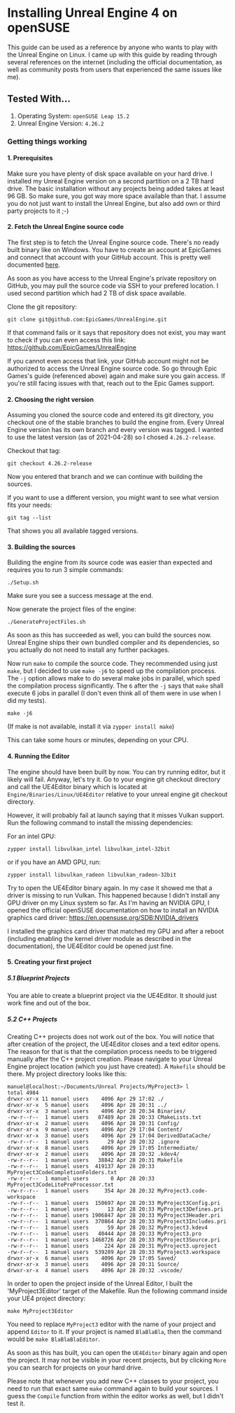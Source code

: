 # Installing Unreal Engine 4 on openSUSE

This guide can be used as a reference by anyone who wants to play with the Unreal Engine on Linux. I came up with this guide by reading through several references on the internet (including the official documentation, as well as community posts from users that experienced the same issues like me).

## Tested With...

1. Operating System: `openSUSE Leap 15.2`
2. Unreal Engine Version: `4.26.2`

### Getting things working

#### 1. Prerequisites

Make sure you have plenty of disk space available on your hard drive. I installed my Unreal Engine version on a second partition on a 2 TB hard drive. The basic installation without any projects being added takes at least 96 GB. So make sure, you got way more space available than that. I assume you do not just want to install the Unreal Engine, but also add own or third party projects to it ;-)

#### 2. Fetch the Unreal Engine source code

The first step is to fetch the Unreal Engine source code. There's no ready built binary like on Windows. You have to create an account at EpicGames and connect that account with your GitHub account. This is pretty well documented [here](https://github.com/EpicGames/Signup).

As soon as you have access to the Unreal Engine's private repository on GitHub, you may pull the source code via SSH to your prefered location. I used second partition which had 2 TB of disk space available.

Clone the git repository:

```
git clone git@github.com:EpicGames/UnrealEngine.git
```

If that command fails or it says that repository does not exist, you may want to check if you can even access this link: https://github.com/EpicGames/UnrealEngine

If you cannot even access that link, your GitHub account might not be authorized to access the Unreal Engine source code. So go through Epic Games's guide (referenced above) again and make sure you gain access. If you're still facing issues with that, reach out to the Epic Games support.

#### 2. Choosing the right version

Assuming you cloned the source code and entered its git directory, you checkout one of the stable branches to build the engine from. Every Unreal Engine version has its own branch and every version was tagged. I wanted to use the latest version (as of 2021-04-28) so I chosed `4.26.2-release`.

Checkout that tag:
```
git checkout 4.26.2-release
```

Now you entered that branch and we can continue with building the sources.

If you want to use a different version, you might want to see what version fits your needs:

```
git tag --list
```

That shows you all available tagged versions.

#### 3. Building the sources

Building the engine from its source code was easier than expected and requires you to run 3 simple commands:

```
./Setup.sh
```

Make sure you see a success message at the end.

Now generate the project files of the engine:

```
./GenerateProjectFiles.sh
```

As soon as this has succeeded as well, you can build the sources now. Unreal Engine ships their own bundled compiler and its dependencies, so you actually do not need to install any further packages.

Now run `make` to compile the source code. They recommended using just `make`, but I decided to use `make -j6` to speed up the compilation process. The `-j` option allows make to do several make jobs in parallel, which sped the compilation process significantly. The `6` after the `-j` says that `make` shall execute 6 jobs in parallel (I don't even think all of them were in use when I did my tests).
```
make -j6
```

(If make is not available, install it via `zypper install make`)

This can take some hours or minutes, depending on your CPU.

#### 4. Running the Editor

The engine should have been built by now. You can try running editor, but it likely will fail. Anyway, let's try it. Go to your engine git checkout directory and call the UE4Editor binary which is located at `Engine/Binaries/Linux/UE4Editor` relative to your unreal engine git checkout directory.

However, it will probably fail at launch saying that it misses Vulkan support. Run the following command to install the missing dependencies:

For an intel GPU:

```
zypper install libvulkan_intel libvulkan_intel-32bit
```

or if you have an AMD GPU, run:

```
zypper install libvulkan_radeon libvulkan_radeon-32bit
```

Try to open the UE4Editor binary again. In my case it showed me that a driver is missing to run Vulkan. This happened because I didn't install any GPU driver on my Linux system so far. As I'm having an NVIDIA GPU, I opened the official openSUSE documentation on how to install an NVIDIA graphics card driver: https://en.opensuse.org/SDB:NVIDIA_drivers

I installed the graphics card driver that matched my GPU and after a reboot (including enabling the kernel driver module as described in the documentation), the UE4Editor could be opened just fine.

#### 5. Creating your first project

##### 5.1 Blueprint Projects

You are able to create a blueprint project via the UE4Editor. It should just work fine and out of the box.

##### 5.2 C++ Projects

Creating C++ projects does not work out of the box. You will notice that after creation of the project, the UE4Editor closes and a text editor opens. The reason for that is that the compilation process needs to be triggered manually after the C++ project creation. Please navigate to your Unreal Engine project location (which you just have created). A `Makefile` should be there. My project directory looks like this:

```
manuel@localhost:~/Documents/Unreal Projects/MyProject3> l
total 4984
drwxr-xr-x 11 manuel users    4096 Apr 29 17:02 ./
drwxr-xr-x  5 manuel users    4096 Apr 28 20:31 ../
drwxr-xr-x  3 manuel users    4096 Apr 28 20:34 Binaries/
-rw-r--r--  1 manuel users   87489 Apr 28 20:33 CMakeLists.txt
drwxr-xr-x  2 manuel users    4096 Apr 28 20:31 Config/
drwxr-xr-x  9 manuel users    4096 Apr 29 17:04 Content/
drwxr-xr-x  3 manuel users    4096 Apr 29 17:04 DerivedDataCache/
-rw-r--r--  1 manuel users      29 Apr 28 20:32 .ignore
drwxr-xr-x  8 manuel users    4096 Apr 29 17:05 Intermediate/
drwxr-xr-x  2 manuel users    4096 Apr 28 20:32 .kdev4/
-rw-r--r--  1 manuel users   38842 Apr 28 20:31 Makefile
-rw-r--r--  1 manuel users  419137 Apr 28 20:33 MyProject3CodeCompletionFolders.txt
-rw-r--r--  1 manuel users       0 Apr 28 20:33 MyProject3CodeLitePreProcessor.txt
-rw-r--r--  1 manuel users     354 Apr 28 20:32 MyProject3.code-workspace
-rw-r--r--  1 manuel users  150697 Apr 28 20:33 MyProject3Config.pri
-rw-r--r--  1 manuel users      13 Apr 28 20:33 MyProject3Defines.pri
-rw-r--r--  1 manuel users 1906847 Apr 28 20:33 MyProject3Header.pri
-rw-r--r--  1 manuel users  370864 Apr 28 20:33 MyProject3Includes.pri
-rw-r--r--  1 manuel users      59 Apr 28 20:32 MyProject3.kdev4
-rw-r--r--  1 manuel users   40444 Apr 28 20:33 MyProject3.pro
-rw-r--r--  1 manuel users 1468726 Apr 28 20:33 MyProject3Source.pri
-rw-r--r--  1 manuel users     224 Apr 28 20:31 MyProject3.uproject
-rw-r--r--  1 manuel users  539289 Apr 28 20:33 MyProject3.workspace
drwxr-xr-x  6 manuel users    4096 Apr 29 17:05 Saved/
drwxr-xr-x  3 manuel users    4096 Apr 28 20:31 Source/
drwxr-xr-x  4 manuel users    4096 Apr 28 20:32 .vscode/
````

In order to open the project inside of the Unreal Editor, I built the 'MyProject3Editor' target of the Makefile. Run the following command inside your UE4 project directory:

```
make MyProject3Editor
```

You need to replace `MyProject3` editor with the name of your project and append `Editor` to it. If your project is named `BlaBlaBla`, then the command would be `make BlaBlaBlaEditor`.

As soon as this has built, you can open the `UE4Editor` binary again and open the project. It may not be visible in your recent projects, but by clicking `More` you can search for projects on your hard drive.


Please note that whenever you add new C++ classes to your project, you need to run that exact same `make` command again to build your sources. I guess the `Compile` function from within the editor works as well, but I didn't test it.
